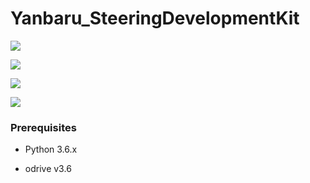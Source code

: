 # Yanbaru_SteeringDevelopmentKit

![](https://lh5.googleusercontent.com/s0o_uBn67-_nYx7tME4Y1ez-3Yynw89Re1uot-PPp2ITY4nVpGlCnB0z09w)

![](https://lh3.googleusercontent.com/Xub9O2rYzzl9CEhAcSZXRfc8yjSbBT61M0JA6gVgTcKF4g1yhijgg9GyK0BD1d4haIJYxE4acyPG1rwfgpWLuBMUulWbgzlKGZsUhZDsOgTGC3of8ypfeHLP4mrkHonaJf3avUuQug)

![](https://lh3.googleusercontent.com/3C7adcsZoFR46gr4PRAf56cPI7-eqqNGJ9vINE_bm6grZHOLhVlfuvLvIdVYC0lZHZcCZ9zJaIQc7LanQH5vQYsWSKyQ-SlHOsdrJmVZg-ndx3Jvsovy-5vWmHP-KwISCVk3XHhNEA)

![](https://lh3.googleusercontent.com/lLqsabXxkOfrllmBOwpqqI4M7E9CL9-g5QnV5nDh8c5C4WJ6wyLB9PcVA8cNBNwQsDq6Pd4xA1YGF3OkezrHic49NQwAVqZ_KESdWMhRwKcKhlHIvhCm8ACQoVpXS5dMMmz9dCPgJA)


### Prerequisites
- Python 3.6.x

- odrive v3.6
